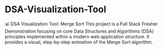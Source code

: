 # DSA-Visualization-Tool
📊 DSA Visualization Tool: Merge Sort This project is a Full Stack Fresher Demonstration focusing on core Data Structures and Algorithms (DSA) principles implemented within a modern web application structure. It provides a visual, step-by-step animation of the Merge Sort algorithm.
